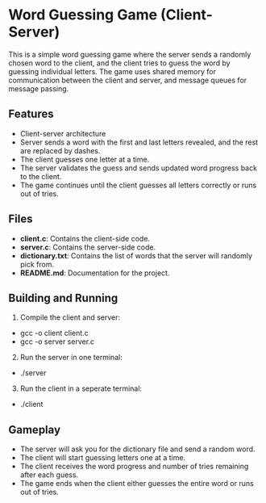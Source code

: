 # Word Guessing Game (Client-Server)

This is a simple word guessing game where the server sends a randomly chosen word to the client, and the client tries to guess the word by guessing individual letters. The game uses shared memory for communication between the client and server, and message queues for message passing.

## Features
- Client-server architecture
- Server sends a word with the first and last letters revealed, and the rest are replaced by dashes.
- The client guesses one letter at a time.
- The server validates the guess and sends updated word progress back to the client.
- The game continues until the client guesses all letters correctly or runs out of tries.

## Files
- **client.c**: Contains the client-side code.
- **server.c**: Contains the server-side code.
- **dictionary.txt**: Contains the list of words that the server will randomly pick from.
- **README.md**: Documentation for the project.

## Building and Running
1. Compile the client and server:
  - gcc -o client client.c
  - gcc -o server server.c
2. Run the server in one terminal:
  - ./server
3. Run the client in a seperate terminal:
  - ./client

## Gameplay
- The server will ask you for the dictionary file and send a random word.
- The client will start guessing letters one at a time.
- The client receives the word progress and number of tries remaining after each guess.
- The game ends when the client either guesses the entire word or runs out of tries.

